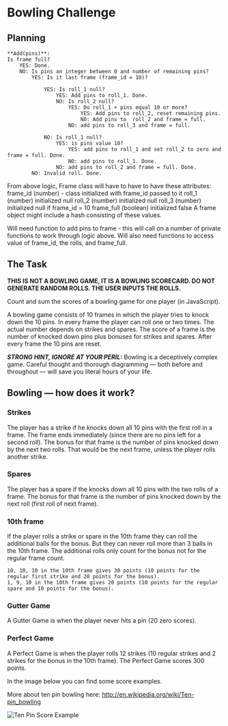 
Bowling Challenge
=================

## Planning
```
**Add(pins)**: 
Is frame full?
    YES: Done.
    NO: Is pins an integer between 0 and number of remaining pins?
        YES: Is it last frame (frame_id = 10)?

            YES: Is roll_1 null?
                YES: Add pins to roll_1. Done.
                NO: Is roll_2 null?
                    YES: Do roll_1 + pins equal 10 or more?
                        YES: Add pins to roll_2, reset remaining pins.
                        NO: Add pins to  roll_2 and frame = full.
                    NO: add pins to roll_3 and frame = full.
                
            NO: Is roll_1 null?
                YES: is pins value 10?
                    YES: add pins to roll_1 and set roll_2 to zero and frame = full. Done.
                    NO: add pins to roll_1. Done.
                NO: add pins to roll_2 and frame = full. Done.
        NO: Invalid roll. Done.
```

From above logic, Frame class will have to have to have these attributes:
frame_id (number) - class initialized with frame_id passed to it
roll_1 (number) initialized null
roll_2 (number) initialized null
roll_3 (number) initialized null if frame_id = 10
frame_full (boolean) initialized false
A frame object might include a hash consisting of these values.

Will need function to add pins to frame - this will call on a number of private functions to work through logic above.
Will also need functions to access value of frame_id, the rolls, and frame_full.

## The Task

**THIS IS NOT A BOWLING GAME, IT IS A BOWLING SCORECARD. DO NOT GENERATE RANDOM ROLLS. THE USER INPUTS THE ROLLS.**

Count and sum the scores of a bowling game for one player (in JavaScript).

A bowling game consists of 10 frames in which the player tries to knock down the 10 pins. In every frame the player can roll one or two times. The actual number depends on strikes and spares. The score of a frame is the number of knocked down pins plus bonuses for strikes and spares. After every frame the 10 pins are reset.

___STRONG HINT, IGNORE AT YOUR PERIL:___ Bowling is a deceptively complex game. Careful thought and thorough diagramming — both before and throughout — will save you literal hours of your life.

## Bowling — how does it work?

### Strikes

The player has a strike if he knocks down all 10 pins with the first roll in a frame. The frame ends immediately (since there are no pins left for a second roll). The bonus for that frame is the number of pins knocked down by the next two rolls. That would be the next frame, unless the player rolls another strike.

### Spares

The player has a spare if the knocks down all 10 pins with the two rolls of a frame. The bonus for that frame is the number of pins knocked down by the next roll (first roll of next frame).

### 10th frame

If the player rolls a strike or spare in the 10th frame they can roll the additional balls for the bonus. But they can never roll more than 3 balls in the 10th frame. The additional rolls only count for the bonus not for the regular frame count.

    10, 10, 10 in the 10th frame gives 30 points (10 points for the regular first strike and 20 points for the bonus).
    1, 9, 10 in the 10th frame gives 20 points (10 points for the regular spare and 10 points for the bonus).

### Gutter Game

A Gutter Game is when the player never hits a pin (20 zero scores).

### Perfect Game

A Perfect Game is when the player rolls 12 strikes (10 regular strikes and 2 strikes for the bonus in the 10th frame). The Perfect Game scores 300 points.

In the image below you can find some score examples.

More about ten pin bowling here: http://en.wikipedia.org/wiki/Ten-pin_bowling

![Ten Pin Score Example](images/example_ten_pin_scoring.png)
